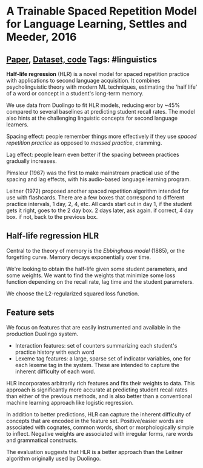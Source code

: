 # A Trainable Spaced Repetition Model for Language Learning, Settles and Meeder, 2016

## [Paper](https://www.aclweb.org/anthology/P16-1174/), [Dataset, code](https://github.com/duolingo/halflife-regression) Tags: \#linguistics

**Half-life regression** (HLR) is a novel model for spaced repetition practice with applications to second language acquisition. It combines psycholinguistic theory with modern ML techniques, estimating the 'half life' of a word or concept in a student's long-term memory.

We use data from Duolingo to fit HLR models, reducing eror by ~45% compared to several baselines at predicting student recall rates. The model also hints at the challenging linguistic concepts for second language learners.

Spacing effect: people remember things more effectively if they use *spaced repetition practice* as opposed to *massed practice*, cramming.

Lag effect: people learn even better if the spacing between practices gradually increases.

Pimsleur (1967) was the first to make mainstream practical use of the spacing and lag effects, with his audio-based language learning program.

Leitner (1972) proposed another spaced repetition algorithm intended for use with flashcards. There are a few boxes that correspond to different practice intervals, 1 day, 2, 4, etc. All cards start out in day 1, if the student gets it right, goes to the 2 day box. 2 days later, ask again. if correct, 4 day box. if not, back to the previous box.

## Half-life regression HLR

Central to the theory of memory is the *Ebbinghaus model* (1885), or the forgetting curve. Memory decays exponentially over time.

We're looking to obtain the half-life given some student parameters, and some weights. We want to find the weights that minimize some loss function depending on the recall rate, lag time and the student parameters.

We choose the L2-regularized squared loss function.

## Feature sets

We focus on features that are easily instrumented and available in the production Duolingo system.

* Interaction features: set of counters summarizing each student's practice history with each word
* Lexeme tag features: a large, sparse set of indicator variables, one for each lexeme tag in the system. These are intended to capture the inherent difficulty of each word.

HLR incorporates arbitrarily rich features and fits their weights to data. This approach is significantly more accurate at predicting student recall rates than either of the previous methods, and is also better than a conventional machine learning approach like logistic regression.

In addition to better predictions, HLR can capture the inherent difficulty of concepts that are encoded in the feature set. Positive/easier words are associated with cognates, common words, short or morphologically simple to inflect. Negative weights are associated with irregular forms, rare words and grammatical constructs.

The evaluation suggests that HLR is a better approach than the Leitner algorithm originally used by Duolingo.
